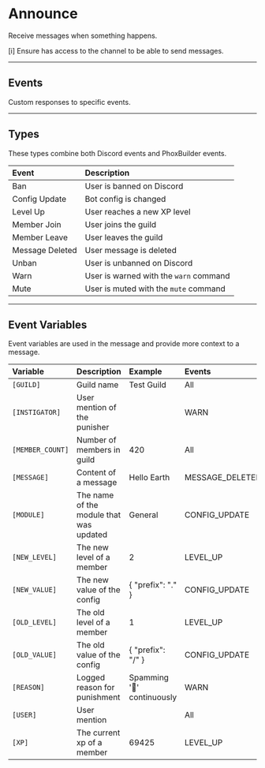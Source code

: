 # Announce
Receive messages when something happens.

[i] Ensure <BotUser> has access to the channel to be able to send messages.

---

## Events
Custom responses to specific events.

---

## Types
These types combine both Discord events and PhoxBuilder events.

Event               | Description
:-------------------|:----------------------------
Ban                 | User is banned on Discord
Config Update        | Bot config is changed
Level Up             | User reaches a new XP level
Member Join          | User joins the guild
Member Leave         | User leaves the guild
Message Deleted      | User message is deleted
Unban               | User is unbanned on Discord
Warn                | User is warned with the `warn` command
Mute                | User is muted with the `mute` command

---

## Event Variables
Event variables are used in the message and provide more context to a message.

Variable        | Description                           | Example       | Events
:---------------|:--------------------------------------|:--------------|:-----------------------------|
`[GUILD]`         | Guild name                          | Test Guild       | All        
`[INSTIGATOR]`    | User mention of the punisher        | <BotUser>       | WARN        
`[MEMBER_COUNT]`  | Number of members in guild          | 420       | All
`[MESSAGE]`       | Content of a message                | Hello Earth         | MESSAGE_DELETED
`[MODULE]`       | The name of the module that was updated                | General         | CONFIG_UPDATE
`[NEW_LEVEL]`     | The new level of a member           | 2      | LEVEL_UP
`[NEW_VALUE]`     | The new value of the config         | { "prefix": "." }       | CONFIG_UPDATE
`[OLD_LEVEL]`     | The old level of a member           | 1       | LEVEL_UP
`[OLD_VALUE]`     | The old value of the config         | { "prefix": "/" }   | CONFIG_UPDATE
`[REASON]`        | Logged reason for punishment        | Spamming '🤔' continuously       | WARN
`[USER]`          | User mention                        | <User>       | All
`[XP]`            | The current xp of a member          | 69425       | LEVEL_UP
